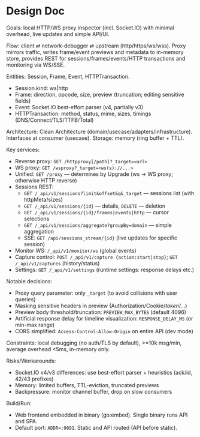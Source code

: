 # Design Doc 

Goals: local HTTP/WS proxy inspector (incl. Socket.IO) with minimal overhead, live updates and simple API/UI.

Flow: client ⇄ network-debugger ⇄ upstream (http/https/ws/wss). Proxy mirrors traffic, writes frame/event previews and metadata to in-memory store, provides REST for sessions/frames/events/HTTP transactions and monitoring via WS/SSE.

Entities: Session, Frame, Event, HTTPTransaction.
- Session.kind: ws|http
- Frame: direction, opcode, size, preview (truncation; editing sensitive fields)
- Event: Socket.IO best-effort parser (v4, partially v3)
- HTTPTransaction: method, status, mime, sizes, timings (DNS/Connect/TLS/TTFB/Total)

Architecture: Clean Architecture (domain/usecase/adapters/infrastructure). Interfaces at consumer (usecase). Storage: memory (ring buffer + TTL).

Key services:
- Reverse proxy: `GET /httpproxy[/path]?_target=<url>`
- WS proxy: `GET /wsproxy?_target=<ws(s)://...>`
- Unified: `GET /proxy` — determines by Upgrade (ws → WS proxy; otherwise HTTP reverse)
- Sessions REST:
  - `GET /_api/v1/sessions?limit&offset&q&_target` — sessions list (with httpMeta/sizes)
  - `GET /_api/v1/sessions/{id}` — details, `DELETE` — deletion
  - `GET /_api/v1/sessions/{id}/frames|events|http` — cursor selections
  - `GET /_api/v1/sessions/aggregate?groupBy=domain` — simple aggregation
  - SSE: `GET /api/sessions_stream/{id}` (live updates for specific session)
- Monitor WS: `/_api/v1/monitor/ws` (global events)
- Capture control: `POST /_api/v1/capture {action:start|stop}`; `GET /_api/v1/captures` (history/status)
- Settings: `GET /_api/v1/settings` (runtime settings: response delays etc.)

Notable decisions:
- Proxy query parameter: only `_target` (to avoid collisions with user queries)
- Masking sensitive headers in preview (Authorization/Cookie/*token*/...)
- Preview body threshold/truncation: `PREVIEW_MAX_BYTES` (default 4096)
- Artificial response delay for timeline visualization: `RESPONSE_DELAY_MS` (or min-max range)
- CORS simplified: `Access-Control-Allow-Origin` on entire API (dev mode)

Constraints: local debugging (no auth/TLS by default), >=10k msg/min, average overhead <5ms, in-memory only.

Risks/Workarounds:
- Socket.IO v4/v3 differences: use best-effort parser + heuristics (ack/id, 42/43 prefixes)
- Memory: limited buffers, TTL-eviction, truncated previews
- Backpressure: monitor channel buffer, drop on slow consumers

Build/Run:
- Web frontend embedded in binary (go:embed). Single binary runs API and SPA.
- Default port: `ADDR=:9091`. Static and API routed (API before static).
